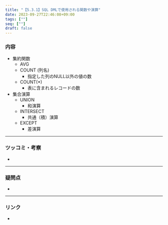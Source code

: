 ```yaml
---
title: "【5.3.1】SQL DMLで使用される関数や演算"
date: 2023-09-27T22:46:08+09:00
tags: [""]
seq: [""]
draft: false
---
```


### 内容
- 集約関数
  - AVG
  - COUNT (列名)
    - 指定した列のNULL以外の値の数
  - COUNT(*)
    - 表に含まれるレコードの数
- 集合演算
  - UNION
    - 和演算
  - INTERSECT
    - 共通（積）演算
  - EXCEPT
    - 差演算
---
### ツッコミ・考察
- 

---
### 疑問点
- 


---
### リンク
- 
